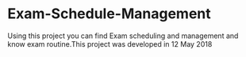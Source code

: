 # Exam-Schedule-Management
Using this project you can find Exam scheduling and management and know exam routine.This project was developed in 12 May 2018
